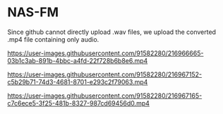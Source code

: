# NAS-FM
Since github cannot directly upload .wav   files, we upload the converted .mp4   file containing only audio.

https://user-images.githubusercontent.com/91582280/216966665-03b1c3ab-891b-4bbc-a4fd-22f728b6b8e6.mp4

https://user-images.githubusercontent.com/91582280/216967152-c5b29b71-74d3-4681-8701-e293c2f79063.mp4

https://user-images.githubusercontent.com/91582280/216967165-c7c6ece5-3f25-481b-8327-987cd69456d0.mp4

